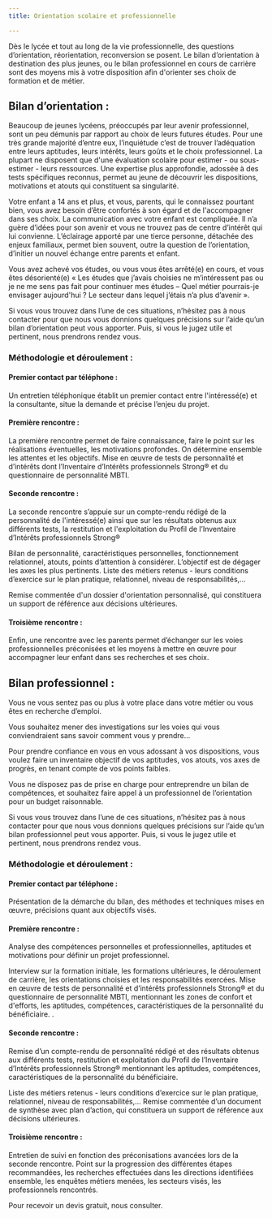 ```yaml
---
title: Orientation scolaire et professionnelle

---
```


Dès le lycée et tout au long de la vie professionnelle, des questions d’orientation, réorientation, reconversion se posent. Le bilan d’orientation à destination des plus jeunes, ou le bilan professionnel en cours de carrière sont des moyens mis à votre disposition afin d'orienter ses choix de formation et de métier.

## <i class="fa fa-university" aria-hidden="true"></i> Bilan d’orientation :

Beaucoup de jeunes lycéens, préoccupés par leur avenir professionnel, sont un peu démunis par rapport au choix de leurs futures études. Pour une très grande majorité d’entre eux, l’inquiétude c’est de trouver l’adéquation entre leurs aptitudes, leurs intérêts, leurs goûts et le choix professionnel. La plupart ne disposent que d'une évaluation scolaire pour estimer - ou sous-estimer - leurs ressources. Une expertise plus approfondie, adossée à des tests spécifiques reconnus, permet au jeune de découvrir les dispositions, motivations et atouts qui constituent sa singularité.

Votre enfant a 14 ans et plus, et vous, parents, qui le connaissez pourtant bien, vous avez besoin d’être confortés à son égard et de l'accompagner dans ses choix. La communication avec votre enfant est compliquée. Il n’a guère d’idées pour son avenir et vous ne trouvez pas de centre d’intérêt qui lui convienne. L’éclairage apporté par une tierce personne, détachée des enjeux familiaux, permet bien souvent, outre la question de l’orientation, d’initier un nouvel échange entre parents et enfant.

Vous avez achevé vos études, ou vous vous êtes arrêté(e) en cours, et vous êtes désorienté(e) « Les études que j’avais choisies ne m’intéressent pas ou je ne me sens pas fait pour continuer mes études – Quel métier pourrais-je envisager aujourd'hui ? Le secteur dans lequel j’étais n’a plus d’avenir ».

Si vous vous trouvez dans l’une de ces situations, n’hésitez pas à nous contacter pour que nous vous donnions quelques précisions sur l’aide qu’un bilan d’orientation peut vous apporter. Puis, si vous le jugez utile et pertinent, nous prendrons rendez vous.

### <i class="fa fa-cogs" aria-hidden="true"></i> Méthodologie et déroulement :

#### Premier contact par téléphone :

Un entretien téléphonique établit un premier contact entre l'intéressé(e) et la consultante, situe la demande et précise l’enjeu du projet.

#### Première rencontre :

La première rencontre permet de faire connaissance, faire le point sur les réalisations éventuelles, les motivations profondes. On détermine ensemble les attentes et les objectifs. Mise en œuvre de tests de personnalité et d’intérêts dont l’Inventaire d’Intérêts professionnels Strong® et du questionnaire de personnalité MBTI.

#### Seconde rencontre :

La seconde rencontre s’appuie sur un compte-rendu rédigé de la personnalité de l'intéressé(e) ainsi que sur les résultats obtenus aux différents tests, la restitution et l'exploitation du Profil de l’Inventaire d’Intérêts professionnels Strong®

Bilan de personnalité, caractéristiques personnelles, fonctionnement relationnel, atouts, points d’attention à considérer. L’objectif est de dégager les axes les plus pertinents. Liste des métiers retenus - leurs conditions d’exercice sur le plan pratique, relationnel, niveau de responsabilités,…

Remise commentée d'un dossier d'orientation personnalisé, qui constituera un support de référence aux décisions ultérieures.

#### Troisième rencontre :

Enfin, une rencontre avec les parents permet d’échanger sur les voies professionnelles préconisées et les moyens à mettre en œuvre pour accompagner leur enfant dans ses recherches et ses choix.

## <i class="fa fa-map-signs" aria-hidden="true"></i>  Bilan professionnel :


Vous ne vous sentez pas ou plus à votre place dans votre métier ou vous êtes en recherche d’emploi.

Vous souhaitez mener des investigations sur les voies qui vous conviendraient sans savoir comment vous y prendre…

Pour prendre confiance en vous en vous adossant à vos dispositions, vous voulez faire un inventaire objectif de vos aptitudes, vos atouts, vos axes de progrès, en tenant compte de vos points faibles.

Vous ne disposez pas de prise en charge pour entreprendre un bilan de compétences, et souhaitez faire appel à un professionnel de l’orientation pour un budget raisonnable.

Si vous vous trouvez dans l’une de ces situations, n’hésitez pas à nous contacter pour que nous vous donnions quelques précisions sur l’aide qu’un bilan professionnel peut vous apporter. Puis, si vous le jugez utile et pertinent, nous prendrons rendez vous.

### <i class="fa fa-cogs" aria-hidden="true"></i> Méthodologie et déroulement :

#### Premier contact par téléphone :

Présentation de la démarche du bilan, des méthodes et techniques mises en œuvre, précisions quant aux objectifs visés.

#### Première rencontre :

Analyse des compétences personnelles et professionnelles, aptitudes et motivations pour définir un projet professionnel.

Interview sur la formation initiale, les formations ultérieures, le déroulement de carrière, les orientations choisies et les responsabilités exercées. Mise en œuvre de tests de personnalité et d’intérêts professionnels Strong® et du questionnaire de personnalité MBTI, mentionnant les zones de confort et d'efforts, les aptitudes, compétences, caractéristiques de la personnalité du bénéficiaire. .

#### Seconde rencontre :

Remise d’un compte-rendu de personnalité rédigé et des résultats obtenus aux différents tests, restitution et exploitation du Profil de l’Inventaire d’Intérêts professionnels Strong® mentionnant les aptitudes, compétences, caractéristiques de la personnalité du bénéficiaire.

Liste des métiers retenus - leurs conditions d’exercice sur le plan pratique, relationnel, niveau de responsabilités,… Remise commentée d’un document de synthèse avec plan d’action, qui constituera un support de référence aux décisions ultérieures.

#### Troisième rencontre :

Entretien de suivi en fonction des préconisations avancées lors de la seconde rencontre. 
Point sur la progression des différentes étapes recommandées, les recherches effectuées dans les directions identifiées ensemble, les enquêtes métiers menées, les secteurs visés, les professionnels rencontrés.

Pour recevoir un devis gratuit, nous consulter.
